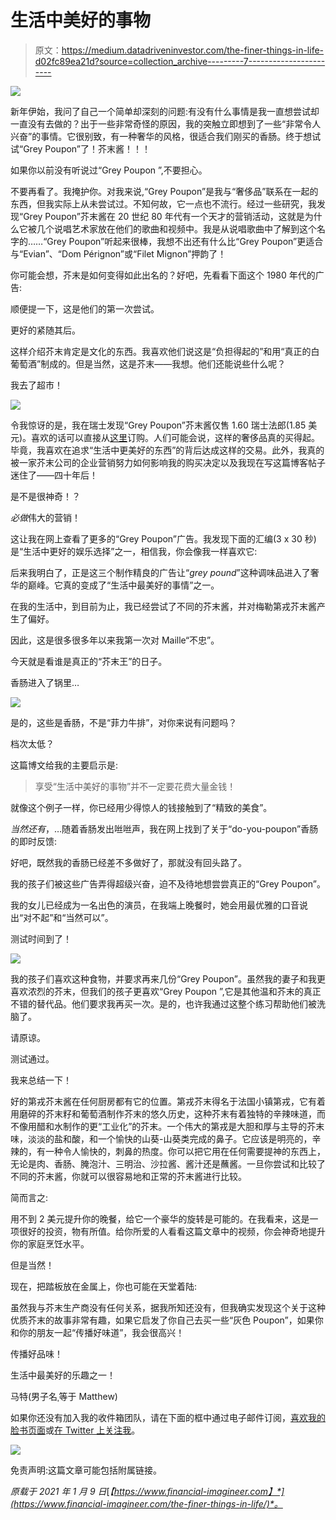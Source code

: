 # 生活中美好的事物

> 原文：<https://medium.datadriveninvestor.com/the-finer-things-in-life-d02fc89ea21d?source=collection_archive---------7----------------------->

![](img/2b232788d76b4eb2cf935ce5b6f41f5e.png)

新年伊始，我问了自己一个简单却深刻的问题:有没有什么事情是我一直想尝试却一直没有去做的？出于一些非常奇怪的原因，我的突触立即想到了一些“非常令人兴奋”的事情。它很别致，有一种奢华的风格，很适合我们刚买的香肠。终于想试试“Grey Poupon”了！芥末酱！！！

如果你以前没有听说过“Grey Poupon ”,不要担心。

不要再看了。我掩护你。对我来说,“Grey Poupon”是我与“奢侈品”联系在一起的东西，但我实际上从未尝试过。不知何故，它一点也不流行。经过一些研究，我发现“Grey Poupon”芥末酱在 20 世纪 80 年代有一个天才的营销活动，这就是为什么它被几个说唱艺术家放在他们的歌曲和视频中。我是从说唱歌曲中了解到这个名字的……“Grey Poupon”听起来很棒，我想不出还有什么比“Grey Poupon”更适合与“Evian”、“Dom Pérignon”或“Filet Mignon”押韵了！

你可能会想，芥末是如何变得如此出名的？好吧，先看看下面这个 1980 年代的广告:

顺便提一下，这是他们的第一次尝试。

更好的紧随其后。

这样介绍芥末肯定是文化的东西。我喜欢他们说这是“负担得起的”和用“真正的白葡萄酒”制成的。但是当然，这是芥末——我想。他们还能说些什么呢？

我去了超市！

![](img/9141fd8d61c77f24bce90f6cde8910a2.png)

令我惊讶的是，我在瑞士发现“Grey Poupon”芥末酱仅售 1.60 瑞士法郎(1.85 美元)。喜欢的话可以直接从[这里](https://amzn.to/2MDjQD9)订购。人们可能会说，这样的奢侈品真的买得起。毕竟，我喜欢在追求“生活中更美好的东西”的背后达成这样的交易。此外，我真的被一家芥末公司的企业营销努力如何影响我的购买决定以及我现在写这篇博客帖子迷住了——四十年后！

是不是很神奇！？

*必做*伟大的营销！

这让我在网上查看了更多的“Grey Poupon”广告。我发现下面的汇编(3 x 30 秒)是“生活中更好的娱乐选择”之一，相信我，你会像我一样喜欢它:

后来我明白了，正是这三个制作精良的广告让“*grey pound*”这种调味品进入了奢华的巅峰。它真的变成了“生活中最美好的事情”之一。

在我的生活中，到目前为止，我已经尝试了不同的芥末酱，并对梅勒第戎芥末酱产生了偏好。

因此，这是很多很多年以来我第一次对 Maille“不忠”。

今天就是看谁是真正的“芥末王”的日子。

香肠进入了锅里…

![](img/72496e5095438f28bdda1cd2ac8b7087.png)

是的，这些是香肠，不是“菲力牛排”，对你来说有问题吗？

档次太低？

这篇博文给我的主要启示是:

> 享受“生活中美好的事物”并不一定要花费大量金钱！

就像这个例子一样，你已经用少得惊人的钱接触到了“精致的美食”。

*当然还有*，…随着香肠发出咝咝声，我在网上找到了关于“do-you-poupon”香肠的即时反馈:

好吧，既然我的香肠已经差不多做好了，那就没有回头路了。

我的孩子们被这些广告弄得超级兴奋，迫不及待地想尝尝真正的“Grey Poupon”。

我的女儿已经成为一名出色的演员，在我端上晚餐时，她会用最优雅的口音说出“对不起”和“当然可以”。

测试时间到了！

![](img/4a075b01068990c9b862f3f34ebd1187.png)

我的孩子们喜欢这种食物，并要求再来几份“Grey Poupon”。虽然我的妻子和我更喜欢浓烈的芥末，但我们的孩子更喜欢“Grey Poupon ”,它是其他温和芥末的真正不错的替代品。他们要求我再买一次。是的，也许我通过这整个练习帮助他们被洗脑了。

请原谅。

测试通过。

我来总结一下！

好的第戎芥末酱在任何厨房都有它的位置。第戎芥末得名于法国小镇第戎，它有着用磨碎的芥末籽和葡萄酒制作芥末的悠久历史，这种芥末有着独特的辛辣味道，而不像用醋和水制作的更“工业化”的芥末。一个伟大的第戎是大胆和厚与主导的芥末味，淡淡的盐和酸，和一个愉快的山葵-山葵类完成的鼻子。它应该是明亮的，辛辣的，有一种令人愉快的，刺鼻的热度。你可以把它用在任何需要提神的东西上，无论是肉、香肠、腌泡汁、三明治、沙拉酱、酱汁还是蘸酱。一旦你尝试和比较了不同的芥末酱，你就可以很容易地和正常的芥末酱进行比较。

简而言之:

用不到 2 美元提升你的晚餐，给它一个豪华的旋转是可能的。在我看来，这是一项很好的投资，物有所值。给你所爱的人看看这篇文章中的视频，你会神奇地提升你的家庭烹饪水平。

但是当然！

现在，把踏板放在金属上，你也可能在天堂着陆:

虽然我与芥末生产商没有任何关系，据我所知还没有，但我确实发现这个关于这种优质芥末的故事非常有趣，如果它启发了你自己去买一些“灰色 Poupon”，如果你和你的朋友一起“传播好味道”，我会很高兴！

传播好品味！

生活中最美好的乐趣之一！

马特(男子名ˌ等于 Matthew)

如果你还没有加入我的收件箱团队，请在下面的框中通过电子邮件订阅，[喜欢我的脸书页面](https://www.facebook.com/financialimagineer)或[在 Twitter 上关注我](https://twitter.com/FI_imagineer)。

![](img/8b00b53c145cbc257768171e07d2ebb7.png)

免责声明:这篇文章可能包括附属链接。

*原载于 2021 年 1 月 9 日*[*【https://www.financial-imagineer.com】*](https://www.financial-imagineer.com/the-finer-things-in-life/)*。*